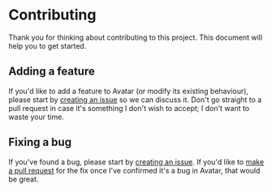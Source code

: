 # Contributing
Thank you for thinking about contributing to this project. This document will help you to get started.

## Adding a feature
If you'd like to add a feature to Avatar (or modify its existing behaviour), please start by [creating an issue][create_issue] so we can discuss it.
Don't go straight to a pull request in case it's something I don't wish to accept; I don't want to waste your time.

## Fixing a bug
If you've found a bug, please start by [creating an issue][create_issue]. If you'd like to [make a pull request][create_pr] for the fix once I've confirmed it's a bug in Avatar, that would be great.

[create_issue]: https://github.com/monooso/avatar/issues/new
[create_pr]: https://github.com/monooso/avatar/compare

